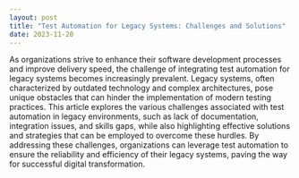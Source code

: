 ```yaml
---
layout: post
title: "Test Automation for Legacy Systems: Challenges and Solutions"
date: 2023-11-20
---
```


As organizations strive to enhance their software development processes and improve delivery speed, the challenge of integrating test automation for legacy systems becomes increasingly prevalent. Legacy systems, often characterized by outdated technology and complex architectures, pose unique obstacles that can hinder the implementation of modern testing practices. This article explores the various challenges associated with test automation in legacy environments, such as lack of documentation, integration issues, and skills gaps, while also highlighting effective solutions and strategies that can be employed to overcome these hurdles. By addressing these challenges, organizations can leverage test automation to ensure the reliability and efficiency of their legacy systems, paving the way for successful digital transformation.
